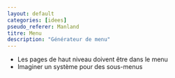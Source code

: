 ```yaml
---
layout: default
categories: [idees]
pseudo_referer: Manland
titre: Menu
description: "Générateur de menu"
---
```


* Les pages de haut niveau doivent être dans le menu
* Imaginer un système pour des sous-menus